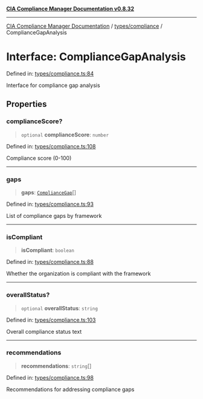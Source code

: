 [**CIA Compliance Manager Documentation v0.8.32**](../../../README.md)

***

[CIA Compliance Manager Documentation](../../../modules.md) / [types/compliance](../README.md) / ComplianceGapAnalysis

# Interface: ComplianceGapAnalysis

Defined in: [types/compliance.ts:84](https://github.com/Hack23/cia-compliance-manager/blob/0dc9a11e510cc2f2986e7debe532892627f2b00f/src/types/compliance.ts#L84)

Interface for compliance gap analysis

## Properties

### complianceScore?

> `optional` **complianceScore**: `number`

Defined in: [types/compliance.ts:108](https://github.com/Hack23/cia-compliance-manager/blob/0dc9a11e510cc2f2986e7debe532892627f2b00f/src/types/compliance.ts#L108)

Compliance score (0-100)

***

### gaps

> **gaps**: [`ComplianceGap`](ComplianceGap.md)[]

Defined in: [types/compliance.ts:93](https://github.com/Hack23/cia-compliance-manager/blob/0dc9a11e510cc2f2986e7debe532892627f2b00f/src/types/compliance.ts#L93)

List of compliance gaps by framework

***

### isCompliant

> **isCompliant**: `boolean`

Defined in: [types/compliance.ts:88](https://github.com/Hack23/cia-compliance-manager/blob/0dc9a11e510cc2f2986e7debe532892627f2b00f/src/types/compliance.ts#L88)

Whether the organization is compliant with the framework

***

### overallStatus?

> `optional` **overallStatus**: `string`

Defined in: [types/compliance.ts:103](https://github.com/Hack23/cia-compliance-manager/blob/0dc9a11e510cc2f2986e7debe532892627f2b00f/src/types/compliance.ts#L103)

Overall compliance status text

***

### recommendations

> **recommendations**: `string`[]

Defined in: [types/compliance.ts:98](https://github.com/Hack23/cia-compliance-manager/blob/0dc9a11e510cc2f2986e7debe532892627f2b00f/src/types/compliance.ts#L98)

Recommendations for addressing compliance gaps
